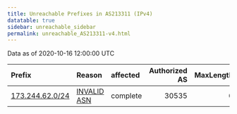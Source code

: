 ```yaml
---
title: Unreachable Prefixes in AS213311 (IPv4)
datatable: true
sidebar: unreachable_sidebar
permalink: unreachable_AS213311-v4.html
---
```


Data as of 2020-10-16 12:00:00 UTC


<div class="datatable-begin"></div>

| Prefix                                                   | Reason                                                                                                  | affected   |   Authorized AS |   MaxLength | Anchor                           |   unreachable /24s |
|:---------------------------------------------------------|:--------------------------------------------------------------------------------------------------------|:-----------|----------------:|------------:|:---------------------------------|-------------------:|
| [173.244.62.0/24](https://stat.ripe.net/173.244.62.0/24) | [INVALID ASN](https://rpki-validator.ripe.net/announcement-preview?asn=AS213311&prefix=173.244.62.0/24) | complete   |           30535 |           0 | [ARIN](unreachable_ARIN-v4.html) |                  1 |

<div class="datatable-end"></div>